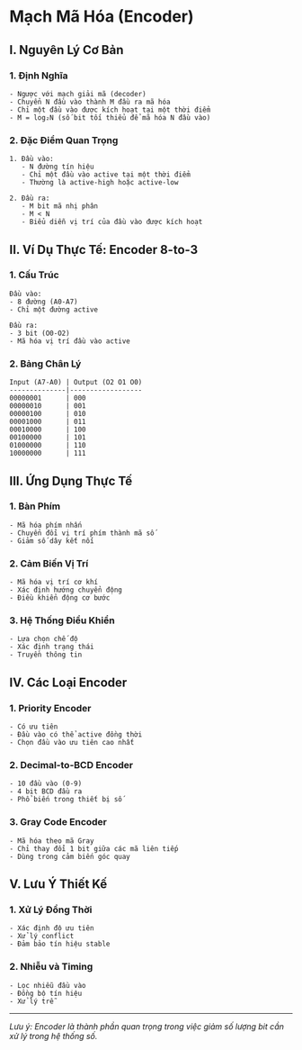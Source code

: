 # Mạch Mã Hóa (Encoder)

## I. Nguyên Lý Cơ Bản

### 1. Định Nghĩa
```
- Ngược với mạch giải mã (decoder)
- Chuyển N đầu vào thành M đầu ra mã hóa
- Chỉ một đầu vào được kích hoạt tại một thời điểm
- M = log₂N (số bit tối thiểu để mã hóa N đầu vào)
```

### 2. Đặc Điểm Quan Trọng
```
1. Đầu vào:
   - N đường tín hiệu
   - Chỉ một đầu vào active tại một thời điểm
   - Thường là active-high hoặc active-low

2. Đầu ra:
   - M bit mã nhị phân
   - M < N
   - Biểu diễn vị trí của đầu vào được kích hoạt
```

## II. Ví Dụ Thực Tế: Encoder 8-to-3

### 1. Cấu Trúc
```
Đầu vào:
- 8 đường (A0-A7)
- Chỉ một đường active

Đầu ra:
- 3 bit (O0-O2)
- Mã hóa vị trí đầu vào active
```

### 2. Bảng Chân Lý
```
Input (A7-A0) | Output (O2 O1 O0)
--------------|------------------
00000001      | 000
00000010      | 001
00000100      | 010
00001000      | 011
00010000      | 100
00100000      | 101
01000000      | 110
10000000      | 111
```

## III. Ứng Dụng Thực Tế

### 1. Bàn Phím
```
- Mã hóa phím nhấn
- Chuyển đổi vị trí phím thành mã số
- Giảm số dây kết nối
```

### 2. Cảm Biến Vị Trí
```
- Mã hóa vị trí cơ khí
- Xác định hướng chuyển động
- Điều khiển động cơ bước
```

### 3. Hệ Thống Điều Khiển
```
- Lựa chọn chế độ
- Xác định trạng thái
- Truyền thông tin
```

## IV. Các Loại Encoder

### 1. Priority Encoder
```
- Có ưu tiên
- Đầu vào có thể active đồng thời
- Chọn đầu vào ưu tiên cao nhất
```

### 2. Decimal-to-BCD Encoder
```
- 10 đầu vào (0-9)
- 4 bit BCD đầu ra
- Phổ biến trong thiết bị số
```

### 3. Gray Code Encoder
```
- Mã hóa theo mã Gray
- Chỉ thay đổi 1 bit giữa các mã liên tiếp
- Dùng trong cảm biến góc quay
```

## V. Lưu Ý Thiết Kế

### 1. Xử Lý Đồng Thời
```
- Xác định độ ưu tiên
- Xử lý conflict
- Đảm bảo tín hiệu stable
```

### 2. Nhiễu và Timing
```
- Lọc nhiễu đầu vào
- Đồng bộ tín hiệu
- Xử lý trễ
```

---
*Lưu ý: Encoder là thành phần quan trọng trong việc giảm số lượng bit cần xử lý trong hệ thống số.*
